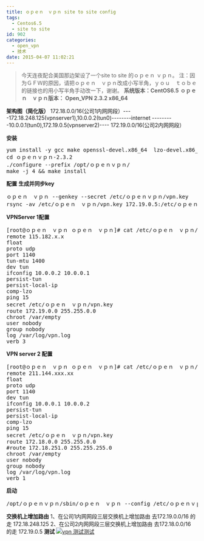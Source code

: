 ```yaml
---
title: ｏｐｅｎ　ｖｐｎ site to site config
tags:
  - Centos6.5
  - site to site
id: 902
categories:
  - open_vpn
  - 技术
date: 2015-04-07 11:02:21
---
```


> 今天连夜配合美国那边架设了一个site to site 的ｏｐｅｎ ｖｐｎ。
注：因为ＧＦＷ的原因，请把ｏｐｅｎ　ｖｐｎ改成小写半角，ｙｏｕ　ｔｏｂｅ的链接也的用小写半角手动改一下，谢谢。
**系统版本：CentOS6.5**
**ｏｐｅｎ　ｖｐｎ版本： Open_VPN 2.3.2 x86_64**

**架构图（简化版）**
172.18.0.0/16(公司1内网网段）----172.18.248.125(vpnserver1),10.0.0.2(tun0)--------internet ---------10.0.0.1(tun0),172.19.0.5(vpnserver2)---- 172.19.0.0/16(公司2内网网段）

**安装**
<pre>yum install -y gcc make openssl-devel.x86_64  lzo-devel.x86_64  pam-devel.x86_64
cd ｏｐｅｎｖｐｎ-2.3.2
./configure --prefix /opt/ｏｐｅｎｖｐｎ/
make -j 4 &amp;&amp; make install</pre>
**配置**
**生成并同步key**
<pre>
ｏｐｅｎ　ｖｐｎ --genkey --secret /etc/ｏｐｅｎｖｐｎ/vpn.key
rsync -av /etc/ｏｐｅｎ　ｖｐｎ/vpn.key 172.19.0.5:/etc/ｏｐｅｎ　ｖｐｎ/vpn.key
</pre>

**VPNServer 1配置**
<pre>
[root@ｏｐｅｎ　ｖｐｎ ｏｐｅｎ　ｖｐｎ]# cat /etc/ｏｐｅｎ　ｖｐｎ/server.conf
remote 115.182.x.x
float
proto udp 
port 1140
tun-mtu 1400
dev tun
ifconfig 10.0.0.2 10.0.0.1
persist-tun
persist-local-ip
comp-lzo
ping 15
secret /etc/ｏｐｅｎ　ｖｐｎ/vpn.key
route 172.19.0.0 255.255.0.0
chroot /var/empty
user nobody
group nobody
log /var/log/vpn.log
verb 3</pre>
**VPN server 2 配置**
<pre>
[root@ｏｐｅｎ　ｖｐｎ ｏｐｅｎ　ｖｐｎ]# cat /etc/ｏｐｅｎ　ｖｐｎ/server.conf
remote 211.144.xxx.xx
float
proto udp 
port 1140
dev tun
ifconfig 10.0.0.1 10.0.0.2
persist-tun
persist-local-ip
comp-lzo
ping 15
secret /etc/ｏｐｅｎ　ｖｐｎ/vpn.key
route 172.18.0.0 255.255.0.0
#route 172.18.251.0 255.255.255.0
chroot /var/empty
user nobody
group nobody
log /var/log/vpn.log
verb 1</pre>
**启动**
<pre>/opt/ｏｐｅｎｖｐｎ/sbin/ｏｐｅｎ　ｖｐｎ --config /etc/ｏｐｅｎｖｐｎ/server.conf</pre>
**交换机上增加路由**
1、在公司1内网网段三层交换机上增加路由 去172.19.0.0/16 的走 172.18.248.125
2、在公司2内网网段三层交换机上增加路由 去172.18.0.0/16 的走 172.19.0.5 
**测试**
[![vpn 测试](http://www.m690.com/wp-content/uploads/2015/04/vpn-测试.bmp)测试](http://www.m690.com/wp-content/uploads/2015/04/vpn-测试.bmp)